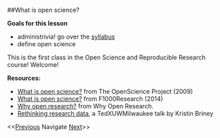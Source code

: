##What is open science?

**Goals for this lesson**

* administrivia! go over the [syllabus](https://github.com/cbahlai/OSRR_course/blob/master/Syllabus.md)
* define open science

This is the first class in the Open Science and Reproducible Research course! Welcome!


**Resources:**

* [What is open science?](http://www.openscience.org/blog/?p=269) from The OpenScience Project (2009)
* [What is open science?](http://blog.f1000research.com/2014/11/11/what-is-open-science/)  from F1000Research (2014)
* [Why open research?](http://whyopenresearch.org/index.html) from Why Open Research.
* [Rethinking research data](https://www.youtube.com/watch?v=dXKbkpilQME), a TedXUWMilwaukee talk by Kristin Briney

<<[Previous]()  Navigate [Next](https://github.com/cbahlai/OSRR_course/blob/master/02_organizing_data_tables.md)>>
